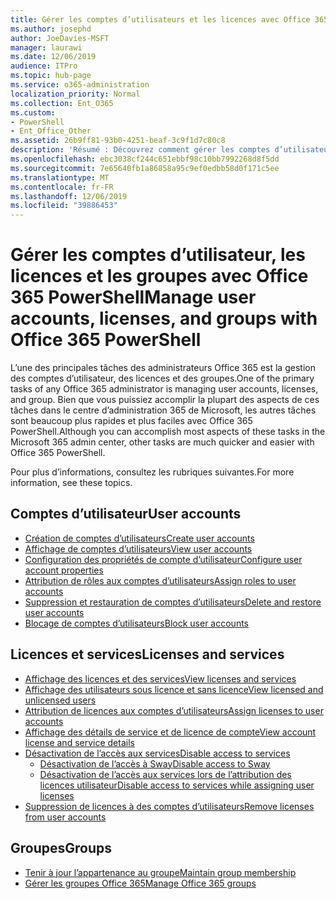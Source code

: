 ```yaml
---
title: Gérer les comptes d’utilisateurs et les licences avec Office 365 PowerShell
ms.author: josephd
author: JoeDavies-MSFT
manager: laurawi
ms.date: 12/06/2019
audience: ITPro
ms.topic: hub-page
ms.service: o365-administration
localization_priority: Normal
ms.collection: Ent_O365
ms.custom:
- PowerShell
- Ent_Office_Other
ms.assetid: 26b9ff81-93b0-4251-beaf-3c9f1d7c80c8
description: 'Résumé : Découvrez comment gérer les comptes d’utilisateur, les licences et les groupes avec Office 365 PowerShell.'
ms.openlocfilehash: ebc3038cf244c651ebbf98c10bb7992268d8f5dd
ms.sourcegitcommit: 7e65640fb1a86858a95c9ef0edbb58d0f171c5ee
ms.translationtype: MT
ms.contentlocale: fr-FR
ms.lasthandoff: 12/06/2019
ms.locfileid: "39886453"
---
```

# <a name="manage-user-accounts-licenses-and-groups-with-office-365-powershell"></a><span data-ttu-id="51db5-103">Gérer les comptes d’utilisateur, les licences et les groupes avec Office 365 PowerShell</span><span class="sxs-lookup"><span data-stu-id="51db5-103">Manage user accounts, licenses, and groups with Office 365 PowerShell</span></span>

<span data-ttu-id="51db5-104">L’une des principales tâches des administrateurs Office 365 est la gestion des comptes d’utilisateur, des licences et des groupes.</span><span class="sxs-lookup"><span data-stu-id="51db5-104">One of the primary tasks of any Office 365 administrator is managing user accounts, licenses, and group.</span></span> <span data-ttu-id="51db5-105">Bien que vous puissiez accomplir la plupart des aspects de ces tâches dans le centre d’administration 365 de Microsoft, les autres tâches sont beaucoup plus rapides et plus faciles avec Office 365 PowerShell.</span><span class="sxs-lookup"><span data-stu-id="51db5-105">Although you can accomplish most aspects of these tasks in the Microsoft 365 admin center, other tasks are much quicker and easier with Office 365 PowerShell.</span></span> 

<span data-ttu-id="51db5-106">Pour plus d’informations, consultez les rubriques suivantes.</span><span class="sxs-lookup"><span data-stu-id="51db5-106">For more information, see these topics.</span></span>

## <a name="user-accounts"></a><span data-ttu-id="51db5-107">Comptes d’utilisateur</span><span class="sxs-lookup"><span data-stu-id="51db5-107">User accounts</span></span>

- [<span data-ttu-id="51db5-108">Création de comptes d’utilisateurs</span><span class="sxs-lookup"><span data-stu-id="51db5-108">Create user accounts</span></span>](create-user-accounts-with-office-365-powershell.md)
- [<span data-ttu-id="51db5-109">Affichage de comptes d’utilisateurs</span><span class="sxs-lookup"><span data-stu-id="51db5-109">View user accounts</span></span>](view-user-accounts-with-office-365-powershell.md)
- [<span data-ttu-id="51db5-110">Configuration des propriétés de compte d’utilisateur</span><span class="sxs-lookup"><span data-stu-id="51db5-110">Configure user account properties</span></span>](configure-user-account-properties-with-office-365-powershell.md)
- [<span data-ttu-id="51db5-111">Attribution de rôles aux comptes d’utilisateurs</span><span class="sxs-lookup"><span data-stu-id="51db5-111">Assign roles to user accounts</span></span>](assign-roles-to-user-accounts-with-office-365-powershell.md)
- [<span data-ttu-id="51db5-112">Suppression et restauration de comptes d’utilisateurs</span><span class="sxs-lookup"><span data-stu-id="51db5-112">Delete and restore user accounts</span></span>](delete-and-restore-user-accounts-with-office-365-powershell.md)
- [<span data-ttu-id="51db5-113">Blocage de comptes d’utilisateurs</span><span class="sxs-lookup"><span data-stu-id="51db5-113">Block user accounts</span></span>](block-user-accounts-with-office-365-powershell.md)

## <a name="licenses-and-services"></a><span data-ttu-id="51db5-114">Licences et services</span><span class="sxs-lookup"><span data-stu-id="51db5-114">Licenses and services</span></span>
- [<span data-ttu-id="51db5-115">Affichage des licences et des services</span><span class="sxs-lookup"><span data-stu-id="51db5-115">View licenses and services</span></span>](view-licenses-and-services-with-office-365-powershell.md)
- [<span data-ttu-id="51db5-116">Affichage des utilisateurs sous licence et sans licence</span><span class="sxs-lookup"><span data-stu-id="51db5-116">View licensed and unlicensed users</span></span>](view-licensed-and-unlicensed-users-with-office-365-powershell.md)
- [<span data-ttu-id="51db5-117">Attribution de licences aux comptes d’utilisateurs</span><span class="sxs-lookup"><span data-stu-id="51db5-117">Assign licenses to user accounts</span></span>](assign-licenses-to-user-accounts-with-office-365-powershell.md)
- [<span data-ttu-id="51db5-118">Affichage des détails de service et de licence de compte</span><span class="sxs-lookup"><span data-stu-id="51db5-118">View account license and service details</span></span>](view-account-license-and-service-details-with-office-365-powershell.md)
- [<span data-ttu-id="51db5-119">Désactivation de l’accès aux services</span><span class="sxs-lookup"><span data-stu-id="51db5-119">Disable access to services</span></span>](disable-access-to-services-with-office-365-powershell.md)
  - [<span data-ttu-id="51db5-120">Désactivation de l’accès à Sway</span><span class="sxs-lookup"><span data-stu-id="51db5-120">Disable access to Sway</span></span>](disable-access-to-sway-with-office-365-powershell.md)
  - [<span data-ttu-id="51db5-121">Désactivation de l’accès aux services lors de l’attribution des licences utilisateur</span><span class="sxs-lookup"><span data-stu-id="51db5-121">Disable access to services while assigning user licenses</span></span>](disable-access-to-services-while-assigning-user-licenses.md)
- [<span data-ttu-id="51db5-122">Suppression de licences à des comptes d’utilisateurs</span><span class="sxs-lookup"><span data-stu-id="51db5-122">Remove licenses from user accounts</span></span>](remove-licenses-from-user-accounts-with-office-365-powershell.md)

## <a name="groups"></a><span data-ttu-id="51db5-123">Groupes</span><span class="sxs-lookup"><span data-stu-id="51db5-123">Groups</span></span>
- [<span data-ttu-id="51db5-124">Tenir à jour l’appartenance au groupe</span><span class="sxs-lookup"><span data-stu-id="51db5-124">Maintain group membership</span></span>](maintain-group-membership-with-office-365-powershell.md)
- [<span data-ttu-id="51db5-125">Gérer les groupes Office 365</span><span class="sxs-lookup"><span data-stu-id="51db5-125">Manage Office 365 groups</span></span>](manage-office-365-groups-with-powershell.md)

